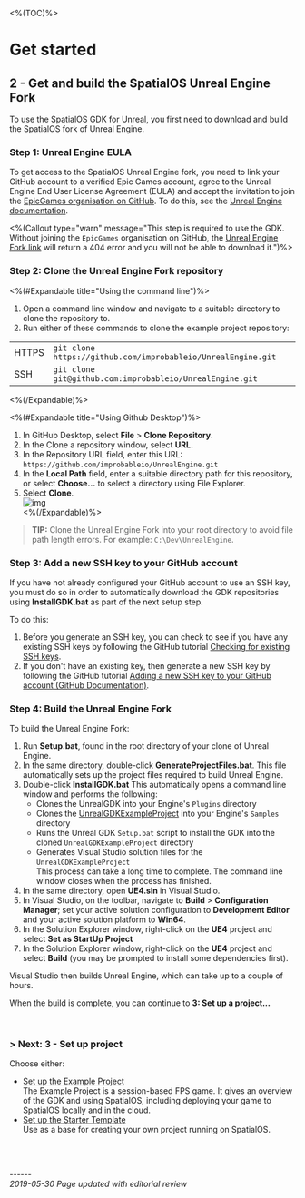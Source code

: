 <%(TOC)%>
# Get started 
## 2 - Get and build the SpatialOS Unreal Engine Fork

To use the SpatialOS GDK for Unreal, you first need to download and build the SpatialOS fork of Unreal Engine.

### Step 1: Unreal Engine EULA

To get access to the SpatialOS Unreal Engine fork, you need to link your GitHub account to a verified Epic Games account, agree to the Unreal Engine End User License Agreement (EULA) and accept the invitation to join the [EpicGames organisation on GitHub](https://github.com/EpicGames). To do this, see the [Unreal Engine documentation](https://www.unrealengine.com/en-US/ue4-on-github).</br>

<%(Callout type="warn" message="This step is required to use the GDK. Without joining the `EpicGames` organisation on GitHub, the [Unreal Engine Fork link](https://github.com/improbableio/UnrealEngine) will return a 404 error and you will not be able to download it.")%>

### Step 2: Clone the Unreal Engine Fork repository

<%(#Expandable title="Using the command line")%>

1. Open a command line window and navigate to a suitable directory to clone the repository to.
1. Run either of these commands to clone the example project repository:

|  |  |
| ----- | ------------------------------------------------------------ |
| HTTPS | `git clone https://github.com/improbableio/UnrealEngine.git` |
| SSH |`git clone git@github.com:improbableio/UnrealEngine.git`|

<%(/Expandable)%>

<%(#Expandable title="Using Github Desktop")%>

1. In GitHub Desktop, select **File** >  **Clone  Repository**.<br/>
1. In the Clone a repository window, select **URL.**<br/>
1. In the Repository URL field, enter this URL: `https://github.com/improbableio/UnrealEngine.git`<br/>
1. In the **Local Path** field, enter a suitable directory path for this repository, or select **Choose…** to select a directory using File Explorer. <br/>
1. Select **Clone**. <br/>
![img]({{assetRoot}}assets/screen-grabs/github-desktop.png)<br/>
<%(/Expandable)%>

> **TIP:** Clone the Unreal Engine Fork into your root directory to avoid file path length errors. For example: `C:\Dev\UnrealEngine`.

### Step 3: Add a new SSH key to your GitHub account

If you have not already configured your GitHub account to use an SSH key, you must do so in order to automatically download the GDK repositories using **InstallGDK.bat** as part of the next setup step.

To do this:

1. Before you generate an SSH key, you can check to see if you have any existing SSH keys by following the GitHub tutorial [Checking for existing SSH keys](https://help.github.com/en/articles/checking-for-existing-ssh-keys).
1. If you don't have an existing key, then generate a new SSH key by following the GitHub tutorial [Adding a new SSH key to your GitHub account (GitHub Documentation)](https://help.github.com/en/articles/adding-a-new-ssh-key-to-your-github-account).

### Step 4: Build the Unreal Engine Fork

To build the Unreal Engine Fork: 

1. Run **Setup.bat**, found in the root directory of your clone of Unreal Engine.
2. In the same directory, double-click **GenerateProjectFiles.bat**. This file automatically sets up the project files required to build Unreal Engine.<br/>
3. Double-click **InstallGDK.bat**
This automatically opens a command line window and performs the following:
	* Clones the UnrealGDK into your Engine's `Plugins` directory
	* Clones the [UnrealGDKExampleProject](https://github.com/spatialos/UnrealGDKExampleProject) into your Engine's `Samples` directory
	* Runs the Unreal GDK `Setup.bat` script to install the GDK into the cloned `UnrealGDKExampleProject` directory
	* Generates Visual Studio solution files for the `UnrealGDKExampleProject`<br/>
This process can take a long time to complete. The command line window closes when the process has finished.    <br/>
1. In the same directory, open **UE4.sln** in Visual Studio.
2. In Visual Studio, on the toolbar, navigate to **Build** > **Configuration Manager**; set your active solution configuration to **Development Editor** and your active solution platform to **Win64**.
3. In the Solution Explorer window, right-click on the **UE4** project and select **Set as StartUp Project**
4. In the Solution Explorer window, right-click on the **UE4** project and select **Build** (you may be prompted to install some dependencies first). <br>

Visual Studio then builds Unreal Engine, which can take up to a couple of hours.

When the build is complete, you can continue to **3: Set up a project...**

</br>

### **> Next:** 3 - Set up project

Choose either:

* [Set up the Example Project]({{urlRoot}}/content/get-started/example-project/exampleproject-intro) </br>
The Example Project is a session-based FPS game. It gives an overview of the GDK and using SpatialOS, including deploying your game to SpatialOS locally and in the cloud.
* [Set up the Starter Template]({{urlRoot}}/content/get-started/starter-template/get-started-template-intro) </br>
Use as a base for creating your own project running on SpatialOS.

<br/>
<br/>

------</br>
_2019-05-30 Page updated with editorial review_
